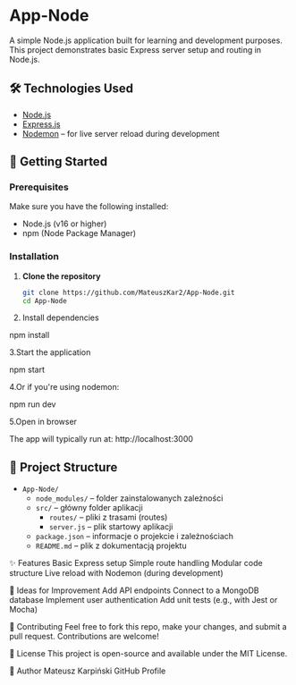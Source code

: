  # App-Node

A simple Node.js application built for learning and development purposes. This project demonstrates basic Express server setup and routing in Node.js.

## 🛠️ Technologies Used

- [Node.js](https://nodejs.org/)
- [Express.js](https://expressjs.com/)
- [Nodemon](https://nodemon.io/) – for live server reload during development

## 🚀 Getting Started

### Prerequisites

Make sure you have the following installed:
- Node.js (v16 or higher)
- npm (Node Package Manager)

### Installation

1. **Clone the repository**
   ```bash
   git clone https://github.com/MateuszKar2/App-Node.git
   cd App-Node
   
2. Install dependencies

  npm install
  
3.Start the application

  npm start
  
4.Or if you're using nodemon:

  npm run dev
  
5.Open in browser

The app will typically run at:
http://localhost:3000

## 📁 Project Structure

- `App-Node/`
  - `node_modules/` – folder zainstalowanych zależności
  - `src/` – główny folder aplikacji
    - `routes/` – pliki z trasami (routes)
    - `server.js` – plik startowy aplikacji
  - `package.json` – informacje o projekcie i zależnościach
  - `README.md` – plik z dokumentacją projektu

✨ Features
Basic Express setup
Simple route handling
Modular code structure
Live reload with Nodemon (during development)

🧠 Ideas for Improvement
Add API endpoints
Connect to a MongoDB database
Implement user authentication
Add unit tests (e.g., with Jest or Mocha)

🤝 Contributing
Feel free to fork this repo, make your changes, and submit a pull request. Contributions are welcome!

📄 License
This project is open-source and available under the MIT License.

👤 Author
Mateusz Karpiński
GitHub Profile

